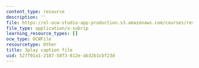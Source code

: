 ```yaml
---
content_type: resource
description: ''
file: https://ol-ocw-studio-app-production.s3.amazonaws.com/courses/res-9-003-brains-minds-and-machines-summer-course-summer-2015/527f01a1218758f3812eab32b1cbf23d_juRiFivEj8s.vtt
file_type: application/x-subrip
learning_resource_types: []
ocw_type: OCWFile
resourcetype: Other
title: 3play caption file
uid: 527f01a1-2187-58f3-812e-ab32b1cbf23d
---
```

